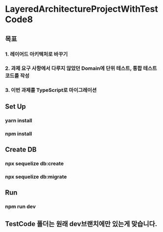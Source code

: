 # LayeredArchitectureProjectWithTestCode8

## 목표
### 1. 레이어드 아키텍처로 바꾸기
### 2. 과제 요구 사항에서 다루지 않았던 Domain에 **단위 테스트**, **통합 테스트** 코드를 작성
### 3. 이번 과제를 **TypeScript**로 마이그레이션

## Set Up
### yarn install
### npm install 

## Create DB
### npx sequelize db:create
### npx sequelize db:migrate


## Run
### npm run dev

## TestCode 폴더는 원래 dev브랜치에만 있는게 맞습니다.
